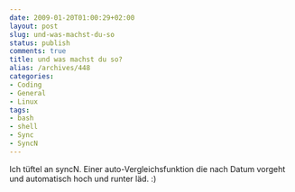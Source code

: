 ```yaml
---
date: 2009-01-20T01:00:29+02:00
layout: post
slug: und-was-machst-du-so
status: publish
comments: true
title: und was machst du so?
alias: /archives/448
categories:
- Coding
- General
- Linux
tags:
- bash
- shell
- Sync
- SyncN
---
```


Ich tüftel an syncN. Einer auto-Vergleichsfunktion die nach Datum vorgeht und automatisch hoch und runter läd. :)
